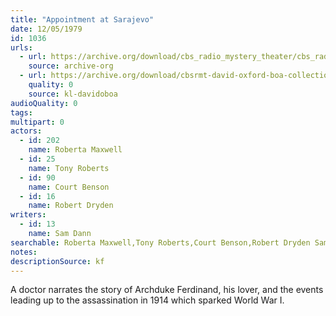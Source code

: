 ```yaml
---
title: "Appointment at Sarajevo"
date: 12/05/1979
id: 1036
urls: 
  - url: https://archive.org/download/cbs_radio_mystery_theater/cbs_radio_mystery_theater-1001-1050.zip/cbs_radio_mystery_theater-1001-1050%2Fcbsrmt_1036_appointment_at_sarajevo.mp3
    source: archive-org
  - url: https://archive.org/download/cbsrmt-david-oxford-boa-collection/CBSRMT-791205-1036-Appointment-at-Sarajevo-(128-44)_KQV-{BoA}.mp3
    quality: 0
    source: kl-davidoboa
audioQuality: 0
tags: 
multipart: 0
actors:  
  - id: 202
    name: Roberta Maxwell  
  - id: 25
    name: Tony Roberts  
  - id: 90
    name: Court Benson  
  - id: 16
    name: Robert Dryden
writers:  
  - id: 13
    name: Sam Dann
searchable: Roberta Maxwell,Tony Roberts,Court Benson,Robert Dryden Sam Dann
notes: 
descriptionSource: kf
---
```

A doctor narrates the story of Archduke Ferdinand, his lover, and the events leading up to the assassination in 1914 which sparked World War I.